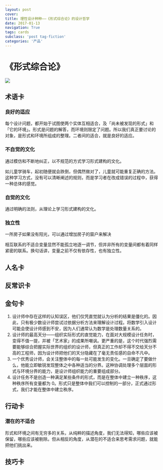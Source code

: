 ```yaml
---
layout: post
cover:
title: 理性设计种种——《形式综合论》的设计哲学
date: 2017-01-13
navigation: True
tags: cards
subclass: 'post tag-fiction'
categories: '产品'
---
```

 <!--more-->

# 《形式综合论》

![](https://img5.doubanio.com/lpic/s4205156.jpg)

## 术语卡

### 良好的适应

每个设计问题，都开始于试图使两个实体互相适合，及「尚未被发现的形式」和「它的环境」。形式是问题的解答，而环境则限定了问题。所以我们真正要讨论的对象，是形式和环境所组成的整理。二者间的适合，就是良好的适应。

### 不自觉的文化

通过模仿和不断地纠正，以不规范的方式学习形式建构的文化。

如儿童学骑车，起初随便就会跌倒，但偶然做对了，儿童就可能重复正确的方法。这种学习方式，没有可以清晰阐述的规则，而是学习者在改成错误的过程中，获得一种总体的感觉。

### 自觉的文化

通过明确的法则，从理论上学习形式建构的文化。

### 独立性

一所房子如果没有阳光，可以通过增加房子的窗户来解决

相互联系的不适合变量显然不能孤立地逐一调节，但并非所有的变量间都有着同样紧密的联系。换句话讲，变量之前不仅有依存性，也有独立性。



## 人名卡


## 反常识卡


## 金句卡

1. 设计师中存在这样的认知误区，他们仅凭直觉就认为分析的结果是僵化的。因此，只有极少数设计师尝试过依据分析方法来理解设计过程。将数学引入设计可能会使设计师感到不安，因为人们通常认为数学是处理数量关系的。
2. 设计师的最高天分——组织实际形式的直觉能力，在面对大规模设计任务时，变得不值一提，并被「艺术家」的成果所嘲讽。更严重的是，这个时代强烈需要能够综合把握实际世界的组织的设计师，但真正的工作却不得不交给天分不高的工程师，因为设计师把他们的天分隐藏在了毫无责任感的自命不凡中。
3. 一个优秀设计师，会关注整体中的每一处可能发生的变化。一旦确定了要做什么，他能立即敏锐发现整体之中各种适当的分界。这种协调处理多个层面的形式与环境分界的能力，是设计师组织能力的重要组成部分。
4. 设计任务不是创造一种满足某些条件的形式，而是在整体中建立一种秩序，这种秩序所有变量都为 0。形式只是整体中我们可以控制的一部分，正式通过形式，我们才能在整体中建立秩序。

## 行动卡

### 潜在的不适合

形式和环境之间有无穷多的关系，从纯粹的描述角度，我们无法得知，哪些应该被保留，哪些应该被剔除。但从相反的角度，从潜在的不适合来思考需求问题，就能把他们挑出来。

## 技巧卡


